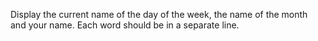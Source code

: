 Display the current name of the day of the week, the name of the month and your name. Each word should be in a separate line.